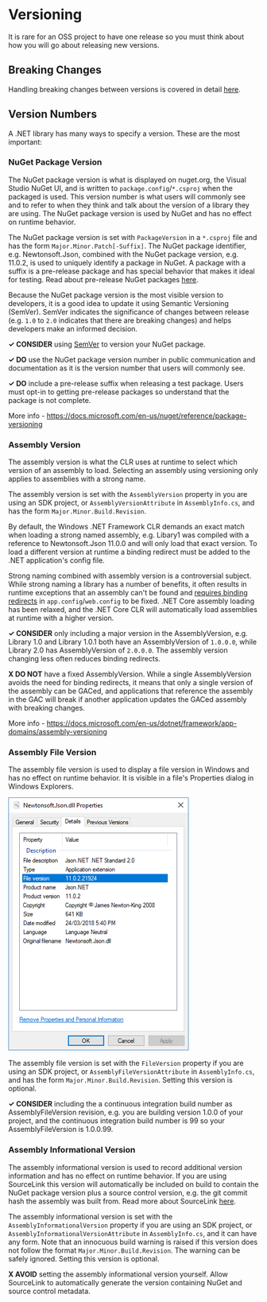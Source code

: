 ﻿# Versioning

It is rare for an OSS project to have one release so you must think about how you will go about releasing new versions.

## Breaking Changes

Handling breaking changes between versions is covered in detail [here](./breaking-changes.md).

## Version Numbers

A .NET library has many ways to specify a version. These are the most important:

### NuGet Package Version

The NuGet package version is what is displayed on nuget.org, the Visual Studio NuGet UI, and is written to `package.config`/`*.csproj` when the packaged is used. This version number is what users will commonly see and to refer to when they think and talk about the version of a library they are using. The NuGet package version is used by NuGet and has no effect on runtime behavior.

The NuGet package version is set with `PackageVersion` in a `*.csproj` file and has the form `Major.Minor.Patch[-Suffix]`. The NuGet package identifier, e.g. Newtonsoft.Json, combined with the NuGet package version, e.g. 11.0.2, is used to uniquely identify a package in NuGet. A package with a suffix is a pre-release package and has special behavior that makes it ideal for testing. Read about pre-release NuGet packages [here](./nuget.md#prerelease).

Because the NuGet package version is the most visible version to developers, it is a good idea to update it using Semantic Versioning (SemVer). SemVer indicates the significance of changes between release (e.g. `1.0` to `2.0` indicates that there are breaking changes) and helps developers make an informed decision.

**✓ CONSIDER** using [SemVer](https://semver.org/) to version your NuGet package.

**✓ DO** use the NuGet package version number in public communication and documentation as it is the version number that users will commonly see.

**✓ DO** include a pre-release suffix when releasing a test package. Users must opt-in to getting pre-release packages so understand that the package is not complete.

More info - https://docs.microsoft.com/en-us/nuget/reference/package-versioning

### Assembly Version

The assembly version is what the CLR uses at runtime to select which version of an assembly to load. Selecting an assembly using versioning only applies to assemblies with a strong name.

The assembly version is set with the `AssemblyVersion` property in you are using an SDK project, or `AssemblyVersionAttribute` in `AssemblyInfo.cs`, and has the form `Major.Minor.Build.Revision`.

By default, the Windows .NET Framework CLR demands an exact match when loading a strong named assembly, e.g. Libary1 was compiled with a reference to Newtonsoft.Json 11.0.0 and will only load that exact version. To load a different version at runtime a binding redirect must be added to the .NET application's config file.

Strong naming combined with assembly version is a controversial subject. While strong naming a library has a number of benefits, it often results in runtime exceptions that an assembly can't be found and [requires binding redirects](https://docs.microsoft.com/en-us/dotnet/framework/configure-apps/redirect-assembly-versions) in `app.config`/`web.config` to be fixed. .NET Core assembly loading has been relaxed, and the .NET Core CLR will automatically load assemblies at runtime with a higher version.

**✓ CONSIDER** only including a major version in the AssemblyVersion, e.g. Library 1.0 and Library 1.0.1 both have an AssemblyVersion of `1.0.0.0`, while Library 2.0 has AssemblyVersion of `2.0.0.0`. The assembly version changing less often reduces binding redirects.

**X DO NOT** have a fixed AssemblyVersion. While a single AssemblyVersion avoids the need for binding redirects, it means that only a single version of the assembly can be GACed, and applications that reference the assembly in the GAC will break if another application updates the GACed assembly with breaking changes.

More info - https://docs.microsoft.com/en-us/dotnet/framework/app-domains/assembly-versioning

### Assembly File Version

The assembly file version is used to display a file version in Windows and has no effect on runtime behavior. It is visible in a file's Properties dialog in Windows Explorers.

![Windows Explorer](./images/win-properties.png "Windows Explorer")

The assembly file version is set with the `FileVersion` property if you are using an SDK project, or `AssemblyFileVersionAttribute` in `AssemblyInfo.cs`, and has the form `Major.Minor.Build.Revision`. Setting this version is optional.

**✓ CONSIDER** including the a continuous integration build number as AssemblyFileVersion revision, e.g. you are building version 1.0.0 of your project, and the continuous integration build number is 99 so your AssemblyFileVersion is 1.0.0.99.

### Assembly Informational Version

The assembly informational version is used to record additional version information and has no effect on runtime behavior. If you are using SourceLink this version will automatically be included on build to contain the NuGet package version plus a source control version, e.g. the git commit hash the assembly was built from. Read more about SourceLink [here](./sourcelink.md).

The assembly informational version is set with the `AssemblyInformationalVersion` property if you are using an SDK project, or `AssemblyInformationalVersionAttribute` in `AssemblyInfo.cs`, and it can have any form. Note that an innocuous build warning is raised if this version does not follow the format `Major.Minor.Build.Revision`. The warning can be safely ignored. Setting this version is optional.

**X AVOID** setting the assembly informational version yourself. Allow SourceLink to automatically generate the version containing NuGet and source control metadata.